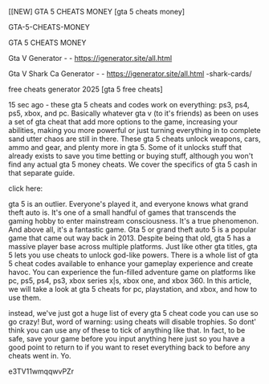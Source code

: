 [[NEW] GTA 5 CHEATS MONEY [gta 5 cheats money]

GTA-5-CHEATS-MONEY

GTA 5 CHEATS MONEY

Gta V Generator - - https://igenerator.site/all.html

Gta V Shark Ca Generator - - https://igenerator.site/all.html
-shark-cards/

free cheats generator 2025 [gta 5 free cheats]

15 sec ago - these gta 5 cheats and codes work on everything: ps3, ps4, ps5, xbox, and pc. Basically whatever gta v (to it's friends) as been on uses a set of gta cheat that add more options to the game, increasing your abilities, making you more powerful or just turning everything in to complete sand utter chaos are still in there. These gta 5 cheats unlock weapons, cars, ammo and gear, and plenty more in gta 5. Some of it unlocks stuff that already exists to save you time betting or buying stuff, although you won't find any actual gta 5 money cheats. We cover the specifics of gta 5 cash in that separate guide.

click here:

gta 5 is an outlier. Everyone's played it, and everyone knows what grand theft auto is. It's one of a small handful of games that transcends the gaming hobby to enter mainstream consciousness. It's a true phenomenon. And above all, it's a fantastic game. Gta 5 or grand theft auto 5 is a popular game that came out way back in 2013. Despite being that old, gta 5 has a massive player base across multiple platforms. Just like other gta titles, gta 5 lets you use cheats to unlock god-like powers. There is a whole list of gta 5 cheat codes available to enhance your gameplay experience and create havoc. You can experience the fun-filled adventure game on platforms like pc, ps5, ps4, ps3, xbox series x|s, xbox one, and xbox 360. In this article, we will take a look at gta 5 cheats for pc, playstation, and xbox, and how to use them.

instead, we've just got a huge list of every gta 5 cheat code you can use so go crazy! But, word of warning: using cheats will disable trophies. So dont' think you can use any of these to tick of anything like that. In fact, to be safe, save your game before you input anything here just so you have a good point to return to if you want to reset everything back to before any cheats went in. Yo.

e3TV11wmqqwvPZr

